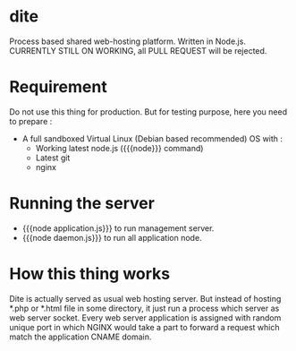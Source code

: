 dite
====

Process based shared web-hosting platform. Written in Node.js. CURRENTLY STILL ON WORKING, all PULL REQUEST will be rejected.

# Requirement

Do not use this thing for production. But for testing purpose, here you need to prepare :

* A full sandboxed Virtual Linux (Debian based recommended) OS with :
    * Working latest node.js ({{{node}}} command)
    * Latest git
    * nginx


# Running the server

* {{{node application.js}}} to run management server.
* {{{node daemon.js}}} to run all application node.

# How this thing works

Dite is actually served as usual web hosting server. But instead of hosting *.php or *.html file in some directory, it just run a process which server as web server socket. Every web server application is assigned with random unique port in which NGINX would take a part to forward a request which match the application CNAME domain.


